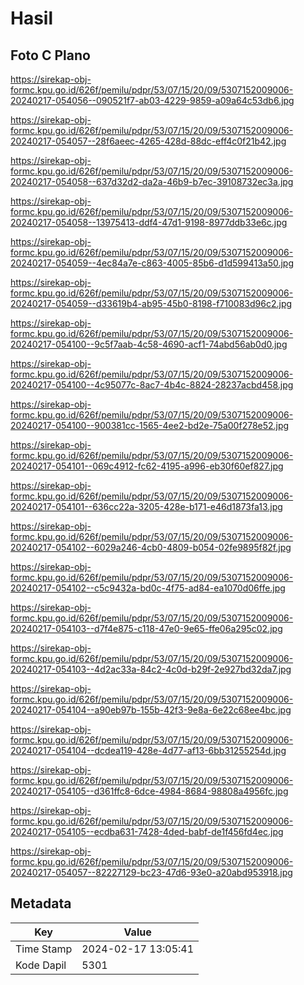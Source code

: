 # Hasil

## Foto C Plano

https://sirekap-obj-formc.kpu.go.id/626f/pemilu/pdpr/53/07/15/20/09/5307152009006-20240217-054056--090521f7-ab03-4229-9859-a09a64c53db6.jpg

https://sirekap-obj-formc.kpu.go.id/626f/pemilu/pdpr/53/07/15/20/09/5307152009006-20240217-054057--28f6aeec-4265-428d-88dc-eff4c0f21b42.jpg

https://sirekap-obj-formc.kpu.go.id/626f/pemilu/pdpr/53/07/15/20/09/5307152009006-20240217-054058--637d32d2-da2a-46b9-b7ec-39108732ec3a.jpg

https://sirekap-obj-formc.kpu.go.id/626f/pemilu/pdpr/53/07/15/20/09/5307152009006-20240217-054058--13975413-ddf4-47d1-9198-8977ddb33e6c.jpg

https://sirekap-obj-formc.kpu.go.id/626f/pemilu/pdpr/53/07/15/20/09/5307152009006-20240217-054059--4ec84a7e-c863-4005-85b6-d1d599413a50.jpg

https://sirekap-obj-formc.kpu.go.id/626f/pemilu/pdpr/53/07/15/20/09/5307152009006-20240217-054059--d33619b4-ab95-45b0-8198-f710083d96c2.jpg

https://sirekap-obj-formc.kpu.go.id/626f/pemilu/pdpr/53/07/15/20/09/5307152009006-20240217-054100--9c5f7aab-4c58-4690-acf1-74abd56ab0d0.jpg

https://sirekap-obj-formc.kpu.go.id/626f/pemilu/pdpr/53/07/15/20/09/5307152009006-20240217-054100--4c95077c-8ac7-4b4c-8824-28237acbd458.jpg

https://sirekap-obj-formc.kpu.go.id/626f/pemilu/pdpr/53/07/15/20/09/5307152009006-20240217-054100--900381cc-1565-4ee2-bd2e-75a00f278e52.jpg

https://sirekap-obj-formc.kpu.go.id/626f/pemilu/pdpr/53/07/15/20/09/5307152009006-20240217-054101--069c4912-fc62-4195-a996-eb30f60ef827.jpg

https://sirekap-obj-formc.kpu.go.id/626f/pemilu/pdpr/53/07/15/20/09/5307152009006-20240217-054101--636cc22a-3205-428e-b171-e46d1873fa13.jpg

https://sirekap-obj-formc.kpu.go.id/626f/pemilu/pdpr/53/07/15/20/09/5307152009006-20240217-054102--6029a246-4cb0-4809-b054-02fe9895f82f.jpg

https://sirekap-obj-formc.kpu.go.id/626f/pemilu/pdpr/53/07/15/20/09/5307152009006-20240217-054102--c5c9432a-bd0c-4f75-ad84-ea1070d06ffe.jpg

https://sirekap-obj-formc.kpu.go.id/626f/pemilu/pdpr/53/07/15/20/09/5307152009006-20240217-054103--d7f4e875-c118-47e0-9e65-ffe06a295c02.jpg

https://sirekap-obj-formc.kpu.go.id/626f/pemilu/pdpr/53/07/15/20/09/5307152009006-20240217-054103--4d2ac33a-84c2-4c0d-b29f-2e927bd32da7.jpg

https://sirekap-obj-formc.kpu.go.id/626f/pemilu/pdpr/53/07/15/20/09/5307152009006-20240217-054104--a90eb97b-155b-42f3-9e8a-6e22c68ee4bc.jpg

https://sirekap-obj-formc.kpu.go.id/626f/pemilu/pdpr/53/07/15/20/09/5307152009006-20240217-054104--dcdea119-428e-4d77-af13-6bb31255254d.jpg

https://sirekap-obj-formc.kpu.go.id/626f/pemilu/pdpr/53/07/15/20/09/5307152009006-20240217-054105--d361ffc8-6dce-4984-8684-98808a4956fc.jpg

https://sirekap-obj-formc.kpu.go.id/626f/pemilu/pdpr/53/07/15/20/09/5307152009006-20240217-054105--ecdba631-7428-4ded-babf-de1f456fd4ec.jpg

https://sirekap-obj-formc.kpu.go.id/626f/pemilu/pdpr/53/07/15/20/09/5307152009006-20240217-054057--82227129-bc23-47d6-93e0-a20abd953918.jpg


## Metadata

| Key        | Value               |
| ---------- | ------------------- |
| Time Stamp | 2024-02-17 13:05:41 |
| Kode Dapil | 5301                |



